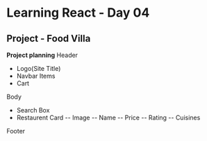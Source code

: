 # Learning React - Day 04
## Project - Food Villa

**Project planning**
   Header
   - Logo(Site Title)
   - Navbar Items
   - Cart 

   Body
   - Search Box
   - Restaurent Card
    -- Image
    -- Name
    -- Price
    -- Rating
    -- Cuisines
    
   Footer




